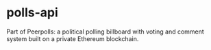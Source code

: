 # polls-api

Part of Peerpolls: a political polling billboard with voting and comment system built on a private Ethereum blockchain.
